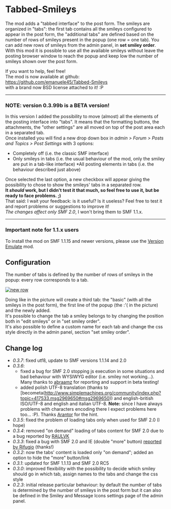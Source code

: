 # Tabbed-Smileys

The mod adds a "tabbed interface" to the post form. The smileys are organized in "tabs": the first tab contains all the smileys configured to appear in the post form, the "additional tabs" are defined based on the number of rows of smileys present in the popup (one row = one tab). You can add new rows of smileys from the admin panel, in **set smiley order**.<br />
With this mod it is possible to use all the available smileys without leave the posting browser window to reach the popup and keep low the number of smileys shown over the post form.

If you want to help, feel free!<br />
The mod is now available at github:<br />
https://github.com/emanuele45/Tabbed-Smileys<br />
with a brand now BSD license attached to it! :P

---------------------------------------

### **NOTE:** version 0.3.99b is a BETA version!

In this version I added the possibility to move (almost) all the elements of the posting interface into "tabs". It means that the formatting buttons, the attachments, the "other settings" are all moved on top of the post area each in a separated tab.<br />
Once installed you will find a new drop down box in *admin > Forum > Posts and Topics > Post Settings* with 3 options:

* Completely off (i.e. the classic SMF interface)
* Only smileys in tabs (i.e. the usual behaviour of the mod, only the smiley are put in a tab-like interface)
*All posting elements in tabs (i.e. the behaviour described just above)

Once selected the last option, a new checkbox will appear giving the possibility to chose to show the smileys' tabs in a separated row.<br />
**It _should_ work, but I didn't test it that much, so feel free to use it, but be ready to face problems. ;)**<br />
That said: I wait your feedback: is it useful? Is it useless? Feel free to test it and report problems or suggestions to improve it!<br />
_The changes affect only SMF 2.0_, I won't bring them to SMF 1.1.x.

---------------------------------------

### Important note for 1.1.x users

To install the mod on SMF 1.1.15 and newer versions, please use the [Version Emulate](http://custom.simplemachines.org/mods/index.php?mod=2113) mod.

## Configuration

The number of tabs is defined by the number of rows of smileys in the popup: every row corresponds to a tab.

[![new row](http://img253.imageshack.us/img253/9926/newrow.th.png)](http://img253.imageshack.us/i/newrow.png/)

Doing like in the picture will create a third tab: the "basic" (with all the smileys in the post form), the first line of the popup (the :'( in the picture) and the newly added.<br />
It's possible to change the tab a smiley belongs to by changing the position both in "edit smileys" or in "set smiley order".<br />
It's also possible to define a custom name for each tab and change the css style directly in the admin panel, section "set smiley order".

## Change log

* _0.3.7_: fixed utf8, update to SMF versions 1.1.14 and 2.0
* _0.3.6_:
  * fixed a bug for SMF 2.0 stopping js execution in some situations and bad behaviour with WYSIWYG editor (i.e. smiley not working...). Many thanks to [abraamz](http://www.simplemachines.org/community/index.php?topic=417533.msg2978622#msg2978622) for reporting and support in beta testing!
  * added polish UTF-8 translation (thanks to [becometa(http://www.simplemachines.org/community/index.php?topic=417533.msg2969650#msg2969650)) and english-british ISO/UTF-8 and english and italian UTF-8. **Note:** since I have always problems with characters encoding there I expect problems here too... :P). Thanks [Arantor](http://www.simplemachines.org/community/index.php?topic=417533.msg2969652#msg2969652) for the hint.
* _0.3.5_: fixed the problem of loading tabs only when used for SMF 2.0 (I hope)
* _0.3.4_: removed "on demand" loading of tabs content for SMF 2.0 due to a bug reported by [RAULVK](http://www.simplemachines.org/community/index.php?topic=417533.msg2968622#msg2968622)
* _0.3.3_: fixed a bug with SMF 2.0 and IE (double "more" button) [reported by Rifugio](http://www.simplemachines.org/community/index.php?topic=417533.msg2965693#msg2965693) (thanks!)
* _0.3.2_: now the tabs' content is loaded only "on demand"; added an option to hide the "more" button/link
* _0.3.1_: updated for SMF 1.1.13 and SMF 2.0 RC5
* _0.3.0_: improved flexibility with the possibility to decide which smiley should go in which tab, assign names to the tabs and change the css style
* _0.2.3_: initial release particular behaviour: by default the number of tabs is determined by the number of smileys in the post form but it can also be defined in the Smiley and Message Icons settings page of the admin panel.
